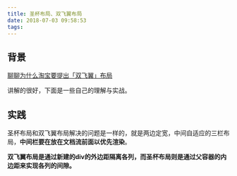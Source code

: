 ```yaml
---
title: 圣杯布局、双飞翼布局
date: 2018-07-03 09:58:53
tags:
---
```

**背景**  
------------
[聊聊为什么淘宝要提出「双飞翼」布局](https://juejin.im/post/5a09570c6fb9a045167caf21)  

讲解的很好，下面是一些自己的理解与实战。  

**实践**  
------------
圣杯布局和双飞翼布局解决的问题是一样的，就是两边定宽，中间自适应的三栏布局，**中间栏要在放在文档流前面以优先渲染**。  

**双飞翼布局是通过新建的div的外边距隔离各列，而圣杯布局则是通过父容器的内边距来实现各列的间隙。**